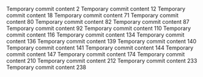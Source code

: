 Temporary commit content 2
Temporary commit content 12
Temporary commit content 18
Temporary commit content 71
Temporary commit content 80
Temporary commit content 82
Temporary commit content 87
Temporary commit content 92
Temporary commit content 110
Temporary commit content 116
Temporary commit content 134
Temporary commit content 136
Temporary commit content 139
Temporary commit content 140
Temporary commit content 141
Temporary commit content 144
Temporary commit content 147
Temporary commit content 174
Temporary commit content 210
Temporary commit content 212
Temporary commit content 233
Temporary commit content 238
